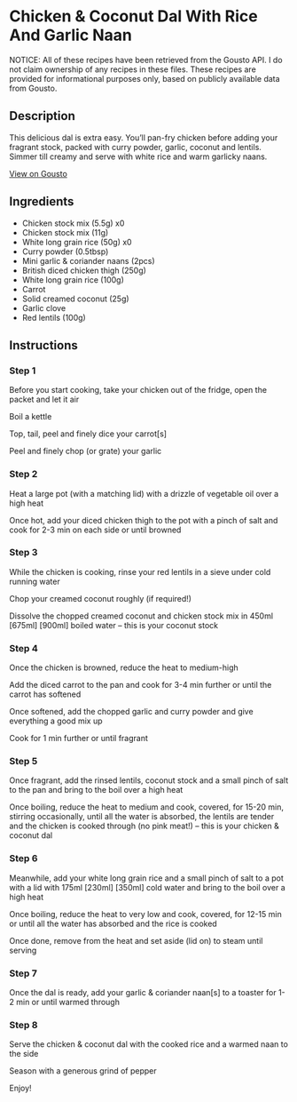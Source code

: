 # Chicken & Coconut Dal With Rice And Garlic Naan

NOTICE: All of these recipes have been retrieved from the Gousto API. I do not claim ownership of any recipes in these files. These recipes are provided for informational purposes only, based on publicly available data from Gousto.

## Description

This delicious dal is extra easy. You’ll pan-fry chicken before adding your fragrant stock, packed with curry powder, garlic, coconut and lentils. Simmer till creamy and serve with white rice and warm garlicky naans.

[View on Gousto](https://www.gousto.co.uk/recipes/cookbook/chicken-coconut-dal-with-garlic-naans)

## Ingredients

- Chicken stock mix (5.5g) x0
- Chicken stock mix (11g)
- White long grain rice (50g) x0
- Curry powder (0.5tbsp)
- Mini garlic & coriander naans (2pcs)
- British diced chicken thigh (250g)
- White long grain rice (100g)
- Carrot
- Solid creamed coconut (25g)
- Garlic clove
- Red lentils (100g)

## Instructions


### Step 1

Before you start cooking, take your chicken out of the fridge, open the packet and let it air

Boil a kettle

Top, tail, peel and finely dice your carrot[s]

Peel and finely chop (or grate) your garlic


### Step 2

Heat a large pot (with a matching lid) with a drizzle of vegetable oil over a high heat

Once hot, add your diced chicken thigh to the pot with a pinch of salt and cook for 2-3 min on each side or until browned


### Step 3

While the chicken is cooking, rinse your red lentils in a sieve under cold running water

Chop your creamed coconut roughly (if required!)

Dissolve the chopped creamed coconut and chicken stock mix in 450ml <span class="text-purple">[675ml]</span> <span class="text-danger">[900ml]</span> boiled water – this is your coconut stock


### Step 4

Once the chicken is browned, reduce the heat to medium-high

Add the diced carrot to the pan and cook for 3-4 min further or until the carrot has softened

Once softened, add the chopped garlic and curry powder and give everything a good mix up

Cook for 1 min further or until fragrant


### Step 5

Once fragrant, add the rinsed lentils, coconut stock and a small pinch of salt to the pan and bring to the boil over a high heat

Once boiling, reduce the heat to medium and cook, covered, for 15-20 min, stirring occasionally, until all the water is absorbed, the lentils are tender and the chicken is cooked through (no pink meat!) – this is your chicken & coconut dal


### Step 6

Meanwhile, add your white long grain rice and a small pinch of salt to a pot with a lid with 175ml <span class="text-purple">[230ml]</span> <span class="text-danger">[350ml]</span> cold water and bring to the boil over a high heat

Once boiling, reduce the heat to very low and cook, covered, for 12-15 min or until all the water has absorbed and the rice is cooked

Once done, remove from the heat and set aside (lid on) to steam until serving


### Step 7

Once the dal is ready, add your garlic & coriander naan[s] to a toaster for 1-2 min or until warmed through

### Step 8

Serve the chicken & coconut dal with the cooked rice and a warmed naan to the side

Season with a generous grind of pepper

Enjoy!

